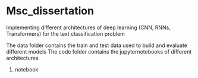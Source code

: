 # Msc_dissertation
Implementing different architectures of deep learning (CNN, RNNs, Transformers) for the text classification problem

The data folder contains the train and test data used to build and evaluate different models
The code folder contains the jupyternotebooks of different architectures
1. notebook

